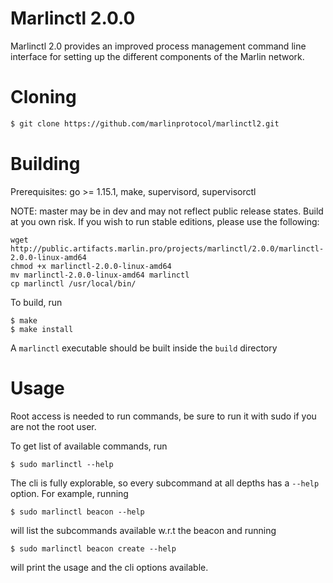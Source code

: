 # Marlinctl 2.0.0

Marlinctl 2.0 provides an improved process management command line interface for setting up the different components of the Marlin network.

# Cloning

 ```sh
$ git clone https://github.com/marlinprotocol/marlinctl2.git
```

# Building

Prerequisites: go >= 1.15.1, make, supervisord, supervisorctl

NOTE: master may be in dev and may not reflect public release states. Build at you own risk.
If you wish to run stable editions, please use the following:
```
wget http://public.artifacts.marlin.pro/projects/marlinctl/2.0.0/marlinctl-2.0.0-linux-amd64
chmod +x marlinctl-2.0.0-linux-amd64
mv marlinctl-2.0.0-linux-amd64 marlinctl 
cp marlinctl /usr/local/bin/
```
To build, run
```
$ make
$ make install
```
A `marlinctl` executable should be built inside the `build` directory

# Usage

Root access is needed to run commands, be sure to run it with sudo if you are not the root user.

To get list of available commands, run

```
$ sudo marlinctl --help
```

The cli is fully explorable, so every subcommand at all depths has a `--help` option. For example, running
```
$ sudo marlinctl beacon --help
```
will list the subcommands available w.r.t the beacon and running
```
$ sudo marlinctl beacon create --help
```
will print the usage and the cli options available.
